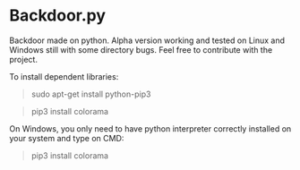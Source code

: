 # Backdoor.py
Backdoor made on python. Alpha version working and tested on Linux and Windows still with some directory bugs.
Feel free to contribute with the project.

To install dependent libraries:
>sudo apt-get install python-pip3

>pip3 install colorama

On Windows, you only need to have python interpreter correctly installed on your system and type on CMD:
>pip3 install colorama
